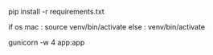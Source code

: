 pip install -r requirements.txt

if os mac : source venv/bin/activate
else : venv/bin/activate

gunicorn -w 4 app:app
